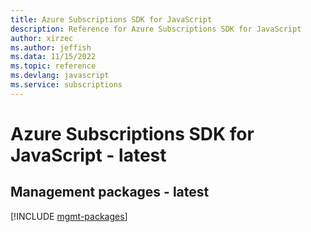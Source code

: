 ```yaml
---
title: Azure Subscriptions SDK for JavaScript
description: Reference for Azure Subscriptions SDK for JavaScript
author: xirzec
ms.author: jeffish
ms.data: 11/15/2022
ms.topic: reference
ms.devlang: javascript
ms.service: subscriptions
---
```

# Azure Subscriptions SDK for JavaScript - latest

## Management packages - latest
[!INCLUDE [mgmt-packages](subscriptions-mgmt-index.md)]